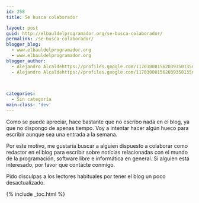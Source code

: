 ```yaml
---
id: 258
title: Se busca colaborador

layout: post
guid: http://elbauldelprogramador.org/se-busca-colaborador/
permalink: /se-busca-colaborador/
blogger_blog:
  - www.elbauldelprogramador.org
  - www.elbauldelprogramador.org
blogger_author:
  - Alejandro Alcaldehttps://profiles.google.com/117030001562039350135noreply@blogger.com
  - Alejandro Alcaldehttps://profiles.google.com/117030001562039350135noreply@blogger.com

  
  
categories:
  - Sin categoría
main-class: 'dev'
---
```

Como se puede apreciar, hace bastante que no escribo nada en el blog, ya que no dispongo de apenas tiempo. Voy a intentar hacer algún hueco para escribir aunque sea una entrada a la semana.

Por este motivo, me gustaría buscar a alguien dispuesto a colaborar como redactor en el blog para escribir sobre notícias relacionadas con el mundo de la programación, software libre e informática en general. Si alguien está interesado, por favor que contacte conmigo.

Pido disculpas a los lectores habituales por tener el blog un poco desactualizado.



{% include _toc.html %}
